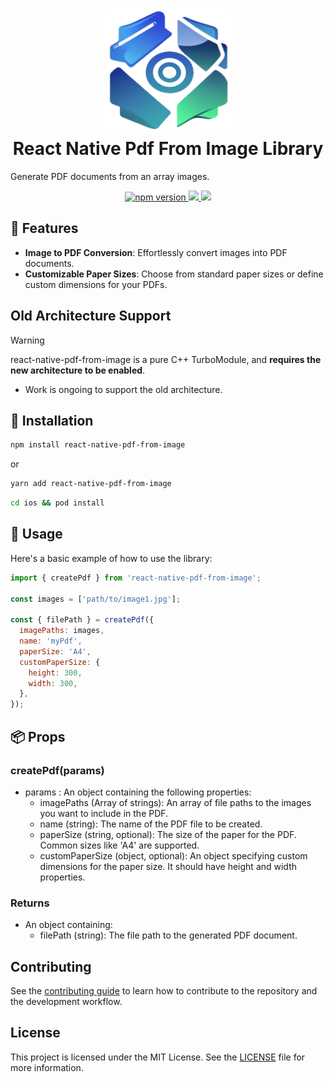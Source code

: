 <h1 align="center">
  <img width="200" height="200" src="./IMG/logo.png"/><br/>
  React Native Pdf From Image Library
</h1>

Generate PDF documents from an array images.

<p align="center">
  <a href="https://www.npmjs.com/package/react-native-pdf-from-image">
    <img alt="npm version" src="https://badge.fury.io/js/react-native-pdf-from-image.svg"/>
  </a>
  <a title='License' href="https://github.com/benjamineruvieru/react-native-pdf-from-image/blob/master/LICENSE" height="18">
    <img src='https://img.shields.io/badge/license-MIT-blue.svg' />
  </a>
  <a title='Tweet' href="https://twitter.com/intent/tweet?text=Check%20out%20this%20awesome%20React%20Native%20PDF%20from%20Image%20Library&url=https://github.com/benjamineruvieru/react-native-pdf-from-image&via=benjamin_eru&hashtags=react,reactnative,opensource,github,ux" height="18">
    <img src='https://img.shields.io/twitter/url/http/shields.io.svg?style=social' />
  </a>
</p>

## 🌟 Features

- **Image to PDF Conversion**: Effortlessly convert images into PDF documents.
- **Customizable Paper Sizes**: Choose from standard paper sizes or define custom dimensions for your PDFs.

## Old Architecture Support

> [!WARNING]
> react-native-pdf-from-image is a pure C++ TurboModule, and **requires the new architecture to be enabled**.
>
> - Work is ongoing to support the old architecture.

## 🚀 Installation

```sh
npm install react-native-pdf-from-image
```

or

```sh
yarn add react-native-pdf-from-image
```

```sh
cd ios && pod install
```

## 📖 Usage

Here's a basic example of how to use the library:

```js
import { createPdf } from 'react-native-pdf-from-image';

const images = ['path/to/image1.jpg'];

const { filePath } = createPdf({
  imagePaths: images,
  name: 'myPdf',
  paperSize: 'A4',
  customPaperSize: {
    height: 300,
    width: 300,
  },
});
```

## 📦 Props

### createPdf(params)

- params : An object containing the following properties:
  - imagePaths (Array of strings): An array of file paths to the images you want to include in the PDF.
  - name (string): The name of the PDF file to be created.
  - paperSize (string, optional): The size of the paper for the PDF. Common sizes like 'A4' are supported.
  - customPaperSize (object, optional): An object specifying custom dimensions for the paper size. It should have height and width properties.

### Returns

- An object containing:
  - filePath (string): The file path to the generated PDF document.

## Contributing

See the [contributing guide](CONTRIBUTING.md) to learn how to contribute to the repository and the development workflow.

## License

This project is licensed under the MIT License. See the [LICENSE](LICENSE) file for more information.
